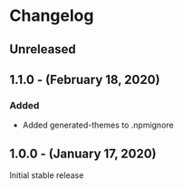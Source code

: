 Changelog
=========

Unreleased
----------

1.1.0 - (February 18, 2020)
------------------
### Added
* Added generated-themes to .npmignore

1.0.0 - (January 17, 2020)
------------------
Initial stable release

